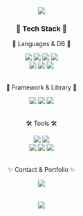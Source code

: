 <div align=center>
	<img src="https://capsule-render.vercel.app/api?type=wave&color=086A87&fontAlign=50&fontAlignY=30&text=Jihee%20Yun&descAlign=70&descAlignY=55&height=200&fontSize=80&fontColor=ffffff" />	
</div>
<div align=center>
	<h3>📌 Tech Stack 📌</h3>
	<p>🤍 Languages & DB 🤍</p>
</div>
<div align="center">
	<img src="https://img.shields.io/badge/Java-007396?style=flat&logo=Conda-Forge&logoColor=white" />
	<img src="https://img.shields.io/badge/HTML5-E34F26?style=flat&logo=HTML5&logoColor=white" />
	<img src="https://img.shields.io/badge/CSS3-1572B6?style=flat&logo=CSS3&logoColor=white" />
	<img src="https://img.shields.io/badge/JavaScript-F7DF1E?style=flat&logo=JavaScript&logoColor=white" />
	<br>
	<img src="https://img.shields.io/badge/Mybatis-000000?style=flat&logo=Fluentd&logoColor=white" />
	<img src="https://img.shields.io/badge/Oracle%20SQL-F80000?style=flat&logo=Oracle&logoColor=white" />
	<img src="https://img.shields.io/badge/MySQL-4479A1?style=flat&logo=MySQL&logoColor=white" />
</div>
<br>
<div align=center>
	<p>🌱 Framework & Library 🌱 </p>
</div>
<div align=center>
	<img src="https://img.shields.io/badge/Spring Boot-6DB33F?style=flat&logo=Spring Boot&logoColor=white" />
  	<img src="https://img.shields.io/badge/React-61DAFB?style=flat&logo=React&logoColor=white" />
	<img src="https://img.shields.io/badge/JPA-CCCCCC?style=flat&logo=Spring&logoColor=white" />
</div>
<br>
<div align=center>
	<p>🛠 Tools 🛠</p>
</div>
<div align=center>
	<img src="https://img.shields.io/badge/IntelliJ-E4405F?style=flat&logo=IntelliJ IDEA&logoColor=white" />
	<img src="https://img.shields.io/badge/Visual%20Studio%20Code-007ACC?style=flat&logo=VisualStudioCode&logoColor=white" />
	<br>
	<img src="https://img.shields.io/badge/Tomcat-F8DC75?style=flat&logo=ApacheTomcat&logoColor=white" />
	<img src="https://img.shields.io/badge/AWS-232F3E?style=flat&logo=AmazonAWS&logoColor=white" />
	<img src="https://img.shields.io/badge/GitHub-181717?style=flat&logo=GitHub&logoColor=white" />
</div>
<br>
<div align=center>
	<p>✨ Contact & Portfolio ✨</p>
	<a href="mailto:dandelion1141@gmail.com"><img src="https://img.shields.io/badge/Email-d14836?style=flat-square&logo=Gmail&logoColor=white" /></a>
</div>
<br>
<br>
<div align=center>
	<img src="https://github-readme-stats.vercel.app/api/top-langs/?username=jihee-yun&layout=compact"><br><br>
</div>

<div align=center>
</div>
